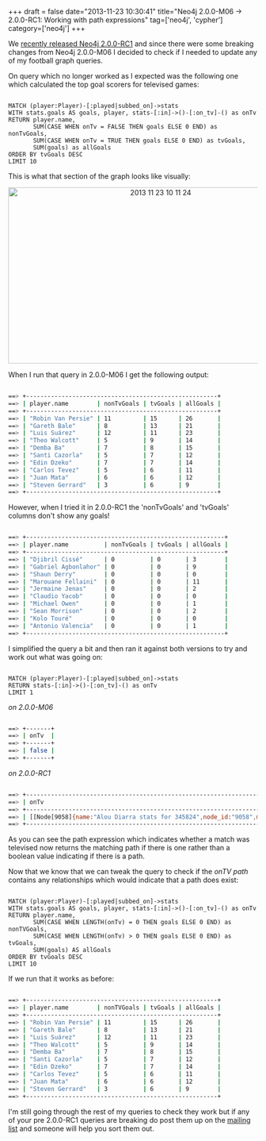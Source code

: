 +++
draft = false
date="2013-11-23 10:30:41"
title="Neo4j 2.0.0-M06 -> 2.0.0-RC1: Working with path expressions"
tag=['neo4j', 'cypher']
category=['neo4j']
+++

<p>We <a href="http://blog.neo4j.org/2013/11/neo4j-200-rc1-final-preparations.html">recently released Neo4j 2.0.0-RC1</a> and since there were some breaking changes from Neo4j 2.0.0-M06 I decided to check if I needed to update any of my football graph queries.</p>


<p>On query which no longer worked as I expected was the following one which calculated the top goal scorers for televised games:</p>



~~~cypher

MATCH (player:Player)-[:played|subbed_on]->stats
WITH stats.goals AS goals, player, stats-[:in]->()-[:on_tv]-() as onTv
RETURN player.name, 
       SUM(CASE WHEN onTv = FALSE THEN goals ELSE 0 END) as nonTvGoals,
       SUM(CASE WHEN onTv = TRUE THEN goals ELSE 0 END) as tvGoals,
       SUM(goals) as allGoals
ORDER BY tvGoals DESC
LIMIT 10
~~~

<p>This is what that section of the graph looks like visually:</p>


<div align="center">
<img src="{{<siteurl>}}/uploads/2013/11/2013-11-23_10-11-24.png" alt="2013 11 23 10 11 24" title="2013-11-23_10-11-24.png" border="0" width="600" height="355" />
</div>

<p>When I run that query in 2.0.0-M06 I get the following output:</p>



~~~bash

==> +------------------------------------------------------+
==> | player.name        | nonTvGoals | tvGoals | allGoals |
==> +------------------------------------------------------+
==> | "Robin Van Persie" | 11         | 15      | 26       |
==> | "Gareth Bale"      | 8          | 13      | 21       |
==> | "Luis Suárez"      | 12         | 11      | 23       |
==> | "Theo Walcott"     | 5          | 9       | 14       |
==> | "Demba Ba"         | 7          | 8       | 15       |
==> | "Santi Cazorla"    | 5          | 7       | 12       |
==> | "Edin Dzeko"       | 7          | 7       | 14       |
==> | "Carlos Tevez"     | 5          | 6       | 11       |
==> | "Juan Mata"        | 6          | 6       | 12       |
==> | "Steven Gerrard"   | 3          | 6       | 9        |
==> +------------------------------------------------------+
~~~

<p>However, when I tried it in 2.0.0-RC1 the 'nonTvGoals' and 'tvGoals' columns don't show any goals!</p>



~~~bash

==> +--------------------------------------------------------+
==> | player.name          | nonTvGoals | tvGoals | allGoals |
==> +--------------------------------------------------------+
==> | "Djibril Cissé"      | 0          | 0       | 3        |
==> | "Gabriel Agbonlahor" | 0          | 0       | 9        |
==> | "Shaun Derry"        | 0          | 0       | 0        |
==> | "Marouane Fellaini"  | 0          | 0       | 11       |
==> | "Jermaine Jenas"     | 0          | 0       | 2        |
==> | "Claudio Yacob"      | 0          | 0       | 0        |
==> | "Michael Owen"       | 0          | 0       | 1        |
==> | "Sean Morrison"      | 0          | 0       | 2        |
==> | "Kolo Touré"         | 0          | 0       | 0        |
==> | "Antonio Valencia"   | 0          | 0       | 1        |
==> +--------------------------------------------------------+
~~~

<p>I simplified the query a bit and then ran it against both versions to try and work out what was going on:</p>



~~~cypher

MATCH (player:Player)-[:played|subbed_on]->stats
RETURN stats-[:in]->()-[:on_tv]-() as onTv
LIMIT 1
~~~

<em>on 2.0.0-M06</em>

~~~bash

==> +-------+
==> | onTv  |
==> +-------+
==> | false |
==> +-------+
~~~

<em>on 2.0.0-RC1</em>

~~~bash

==> +----------------------------------------------------------------------------------------------------------------------------------------------------------------------------------------------------------------------------------------------------------------------------------------------------------------------------------------------------------------------------------------------+
==> | onTv                                                                                                                                                                                                                                                                                                                                                                                         |
==> +----------------------------------------------------------------------------------------------------------------------------------------------------------------------------------------------------------------------------------------------------------------------------------------------------------------------------------------------------------------------------------------------+
==> | [[Node[9058]{name:"Alou Diarra stats for 345824",node_id:"9058",match_id:"345824",type:"stats",goals:0},:in[47190]{},Node[9032]{name:"Swansea City vs West Ham United",node_id:"9032",friendly_date:"2012-08-25 12:45:00 +0100",time:1245,home_goals:3,match_id:"345824",away_goals:0,attendance:"20424",date:1345898700,type:"match"},:on_tv[47059]{},Node[143]{name:"Sky",node_id:"143"}]] |
==> +----------------------------------------------------------------------------------------------------------------------------------------------------------------------------------------------------------------------------------------------------------------------------------------------------------------------------------------------------------------------------------------------+
~~~

<p>As you can see the path expression which indicates whether a match was televised now returns the matching path if there is one rather than a boolean value indicating if there is a path.</p>


<p>Now that we know that we can tweak the query to check if the <em>onTV path</em> contains any relationships which would indicate that a path does exist:</p>



~~~cypher

MATCH (player:Player)-[:played|subbed_on]->stats
WITH stats.goals AS goals, player, stats-[:in]->()-[:on_tv]-() as onTv
RETURN player.name,
       SUM(CASE WHEN LENGTH(onTv) = 0 THEN goals ELSE 0 END) as nonTVGoals,
       SUM(CASE WHEN LENGTH(onTv) > 0 THEN goals ELSE 0 END) as tvGoals,
       SUM(goals) AS allGoals
ORDER BY tvGoals DESC
LIMIT 10
~~~

<p>If we run that it works as before:</p>



~~~bash

==> +------------------------------------------------------+
==> | player.name        | nonTVGoals | tvGoals | allGoals |
==> +------------------------------------------------------+
==> | "Robin Van Persie" | 11         | 15      | 26       |
==> | "Gareth Bale"      | 8          | 13      | 21       |
==> | "Luis Suárez"      | 12         | 11      | 23       |
==> | "Theo Walcott"     | 5          | 9       | 14       |
==> | "Demba Ba"         | 7          | 8       | 15       |
==> | "Santi Cazorla"    | 5          | 7       | 12       |
==> | "Edin Dzeko"       | 7          | 7       | 14       |
==> | "Carlos Tevez"     | 5          | 6       | 11       |
==> | "Juan Mata"        | 6          | 6       | 12       |
==> | "Steven Gerrard"   | 3          | 6       | 9        |
==> +------------------------------------------------------+
~~~

<p>I'm still going through the rest of my queries to check they work but if any of your pre 2.0.0-RC1 queries are breaking do post them up on the <a href="https://groups.google.com/forum/#!forum/neo4j">mailing list</a> and someone will help you sort them out.</p>

